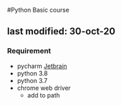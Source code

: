 #Python Basic course
## last modified: 30-oct-20

### Requirement
* pycharm
[Jetbrain](https://www.jetbrains.com/pycharm/)
* python 3.8
* python 3.7
* chrome web driver
    * add to path


